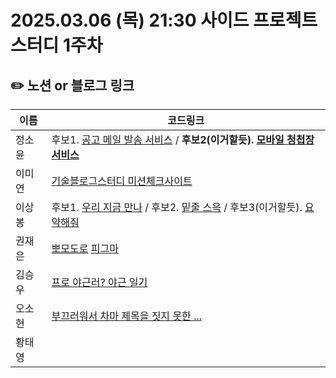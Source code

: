 # 2025.03.06 (목) 21:30 사이드 프로젝트 스터디 1주차

## ✏️ 노션 or 블로그 링크

| 이름   | 코드링크                                                                                                                                                                                                                                           |
| ------ | -------------------------------------------------------------------------------------------------------------------------------------------------------------------------------------------------------------------------------------------------- |
| 정소윤 | 후보1. [공고 메일 발송 서비스](https://seemly-hill-468.notion.site/1ad378a8636080649504fa8f550bcfe7?pvs=4) / **후보2(이거할듯). [모바일 청첩장 서비스](https://seemly-hill-468.notion.site/1ad378a86360800f9df6f94f688eab89?pvs=4)**               |
| 이미연 | [기술블로그스터디 미션체크사이트](https://miori-space.notion.site/1ae5d43d43d88033ae99e445af17c1f0?pvs=73)                                                                                                                                         |
| 이상봉 | 후보1. [우리 지금 만나](https://www.notion.so/1aef5e18d035804eb6cbddf2a46b3c7c) / 후보2. [밑줄 스윽](https://www.notion.so/1aef5e18d035809aa588cb95304ff5ad) / 후보3(이거할듯). [요약해줘](https://www.notion.so/1aef5e18d035809fa2c7e48ee9477e77) |
| 권재은 | [뽀모도로](https://octagonal-cartoon-4dc.notion.site/1-16-17abee6652f780da8404ccc9eee2aa42?pvs=4) [피그마](https://www.figma.com/design/e5m4nkKKpAg6JYpbGrF058/%EB%BD%80%EB%AA%A8%EB%8F%84%EB%A1%9C?node-id=0-1&p=f&t=O5fjeQWyGnTeryBL-0)          |
| 김승우 | [프로 야근러? 야근 일기](https://devseungwoo.notion.site/1aebb18aff4580df8ae1e5c090a3c0ce?pvs=4)                                                                                                                                                   |
| 오소현 | [부끄러워서 차마 제목을 짓지 못한 ...](https://osohyun.notion.site/1aee1a3a120480e9a641c89a006c4673?pvs=73)                                                                                                                                        |
| 황태영 | <a href="https://juicy-limit-a46.notion.site/1ae5cf004c00800a8473e7a2ba5d0c72?pvs=73" target="_blank"/></a>                                                                                                                                        |
